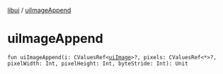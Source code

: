 [libui](index.md) / [uiImageAppend](./ui-image-append.md)

# uiImageAppend

`fun uiImageAppend(i: CValuesRef<`[`uiImage`](ui-image.md)`>?, pixels: CValuesRef<*>?, pixelWidth: Int, pixelHeight: Int, byteStride: Int): Unit`